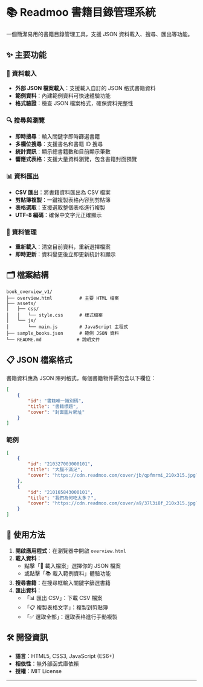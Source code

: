 # 📚 Readmoo 書籍目錄管理系統

一個簡潔易用的書籍目錄管理工具，支援 JSON 資料載入、搜尋、匯出等功能。

## ✨ 主要功能

### 📁 資料載入

- **外部 JSON 檔案載入**：支援載入自訂的 JSON 格式書籍資料
- **範例資料**：內建範例資料可快速體驗功能
- **格式驗證**：檢查 JSON 檔案格式，確保資料完整性

### 🔍 搜尋與瀏覽

- **即時搜尋**：輸入關鍵字即時篩選書籍
- **多欄位搜尋**：支援書名和書籍 ID 搜尋
- **統計資訊**：顯示總書籍數和目前顯示筆數
- **響應式表格**：支援大量資料瀏覽，包含書籍封面預覽

### 📊 資料匯出

- **CSV 匯出**：將書籍資料匯出為 CSV 檔案
- **剪貼簿複製**：一鍵複製表格內容到剪貼簿
- **表格選取**：支援選取整個表格進行複製
- **UTF-8 編碼**：確保中文字元正確顯示

### 🔄 資料管理

- **重新載入**：清空目前資料，重新選擇檔案
- **即時更新**：資料變更後立即更新統計和顯示

## 🗂 檔案結構

```
book_overview_v1/
├── overview.html          # 主要 HTML 檔案
├── assets/
│   ├── css/
│   │   └── style.css      # 樣式檔案
│   └── js/
│       └── main.js        # JavaScript 主程式
├── sample_books.json      # 範例 JSON 資料
└── README.md             # 說明文件
```

## 📋 JSON 檔案格式

書籍資料應為 JSON 陣列格式，每個書籍物件需包含以下欄位：

```json
[
    {
        "id": "書籍唯一識別碼",
        "title": "書籍標題",
        "cover": "封面圖片網址"
    }
]
```

### 範例

```json
[
    {
        "id": "210327003000101",
        "title": "大腦不滿足",
        "cover": "https://cdn.readmoo.com/cover/jb/qpfmrmi_210x315.jpg?v=1714370332"
    },
    {
        "id": "210165843000101",
        "title": "我們為何吃太多？",
        "cover": "https://cdn.readmoo.com/cover/a9/37l3i8f_210x315.jpg?v=1734599599"
    }
]
```

## 🚀 使用方法

1. **開啟應用程式**：在瀏覽器中開啟 `overview.html`
2. **載入資料**：
   - 點擊「📂 載入檔案」選擇你的 JSON 檔案
   - 或點擊「📚 載入範例資料」體驗功能
3. **搜尋書籍**：在搜尋框輸入關鍵字篩選書籍
4. **匯出資料**：
   - 「📊 匯出 CSV」：下載 CSV 檔案
   - 「📋 複製表格文字」：複製到剪貼簿
   - 「✅ 選取全部」：選取表格進行手動複製

## 🛠 開發資訊

- **語言**：HTML5, CSS3, JavaScript (ES6+)
- **相依性**：無外部函式庫依賴
- **授權**：MIT License

---
